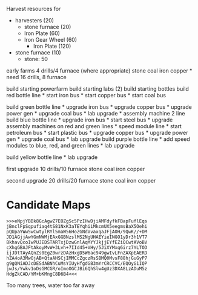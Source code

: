 
Harvest resources for
  * harvesters (20)
    * stone furnace (20)
    * Iron Plate (60)
    * Iron Gear Wheel (60)
        * Iron Plate (120)
  * stone furnace (10)
    * stone: 50


early farms 4 drills/4 furnace (where appropriate)
    stone
    coal
    iron
    copper
    * need 16 drills, 8 furnace


build starting powerfarm
build starting labs (2)
build starting bottles
build red bottle line
    * start iron bus
    * start copper bus
    * start coal bus

build green bottle line
    * upgrade iron bus
    * upgrade copper bus
    * upgrade power gen
    * upgrade coal bus
    * lab upgrade
    * assembly machine 2 line
build blue bottle line
    * upgrade iron bus
    * start steel bus
    * upgrade assembly machines on red and green lines
    * speed module line
    * start petroleum bus
    * start plastic bus
    * upgrade copper bus
    * upgrade power gen
    * upgrade coal bus
    * lab upgrade
build purple bottle line
    * add speed modules to blue, red, and green lines
    * lab upgrade

build yellow bottle line
    * lab upgrade

first upgrade 10 drills/10 furnace
    stone
    coal
    iron
    copper

second upgrade 20 drills/20 furnace
    stone
    coal
    iron
    copper

# Candidate Maps
```
>>>eNpjYBBk8GcAgwZ7EOZgSc5PzIHwDjiAMFdyfkFBapFuflEqs
jBnclFpSqpufiaq4tS81NxK3aTEYqhiiMkcmUX5eegmsBaX5Oehi
pQUpaYWw5wCwtylRYl5maW56HoZGNdVvaxqaJFjAOH/9QwK//+DM
JD1AGjjAwYGmNWMjEAxGGBNzslMS2NgUHAEYieINGO1yDr3h1VT7
BkhavQcoIwPUJEDSTARTxjDzwGnlAqMYYJkjjEYfEZiQCwtAVoBV
cXhgGBAJFtAkoyMvW+3Lvh+7IId45+VHy/5JiXYMxq6irz7YLTOD
ijJDtTAyAQnZs0EgZ0wrzDAzHxgD5W6ac949gwIvLFnZAXpEAERD
hZA4oA3MwOjAB+QtaAHSCjIMMCcZgczRsSBMQ0MvsF88hjGuGyP7
g9gQNiADJcDESdABNhCuMsYIUyHfgdGB3mYrCRCCVC/EQOyG1IQP
jwJs/Ywkv1oDsGMCGR/oImoOGCJBi6QhSlw4gUz3DXA8LzADuM5z
HdgZkCAD/YM+bKMngC8D6B4<<<
```
Too many trees, water too far away

